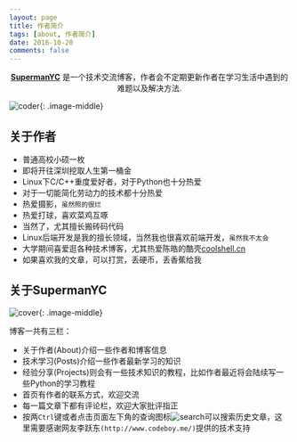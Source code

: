 ```yaml
---
layout: page
title: 作者简介
tags: [about, 作者简介]
date: 2016-10-20
comments: false
---
```

    
<center><a href="http://410588896.github.io/"><b>SupermanYC</b></a> 是一个技术交流博客，作者会不定期更新作者在学习生活中遇到的难题以及解决方法.</center>

![coder](http://img1.mydrivers.com/img/20141117/77dc212580524c0e99297bcd3f5dab91.jpg){: .image-middle}

## 关于作者
* 普通高校小硕一枚
* 即将开往深圳挖取人生第一桶金
* Linux下C/C++重度爱好者，对于Python也十分热爱
* 对于一切能简化劳动力的技术都十分热爱
* 热爱摄影，`虽然照的很烂`
* 热爱打球，喜欢菜鸡互啄
* 当然了，尤其擅长搬砖码代码
* Linux后端开发是我的擅长领域，当然我也很喜欢前端开发，`虽然我不太会`
* 大学期间喜爱逛各种技术博客，尤其热爱陈皓的酷壳[coolshell.cn](http://coolshell.cn/)
* 如果喜欢我的文章，可以打赏，丢硬币，丢香蕉给我

## 关于SupermanYC

![cover](http://410588896.github.io/about/cover.png){: .image-middle}

博客一共有三栏：

* 关于作者(About)介绍一些作者和博客信息
* 技术学习(Posts)介绍一些作者最新学习的知识
* 经验分享(Projects)则会有一些技术知识的教程，比如作者最近将会陆续写一些Python的学习教程
* 首页有作者的联系方式，欢迎交流
* 每一篇文章下都有评论栏，欢迎大家批评指正
* 按两`Ctrl`键或者点击页面左下角的查询图标![search](http://410588896.github.io/about/search.png)可以搜索历史文章，这里需要感谢网友李跃东`(http://www.codeboy.me/)`提供的技术支持


